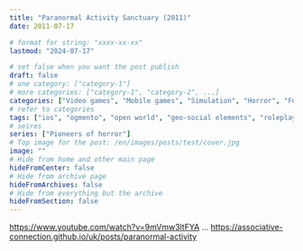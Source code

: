 ```yaml
---
title: "Paranormal Activity Sanctuary (2011)"
date: 2011-07-17

# format for string: "xxxx-xx-xx"
lastmod: "2024-07-17"

# set false when you want the post publish
draft: false
# one category: ["category-1"]
# more categories: ["category-1", "category-2", ...]
categories: ["Video games", "Mobile games", "Simulation", "Horror", "Found footage"]
# refer to categories
tags: ["ios", "ogmento", "open world", "geo-social elements", "roleplay", "supernatural", "mystic", "folklore", "urban legend", "foaf"]
# seires
series: ["Pioneers of horror"]
# Top image for the post: /en/images/posts/test/cover.jpg
image: ""
# Hide from home and other main page
hideFromCenter: false
# Hide from archive page
hideFromArchives: false
# Hide from everything but the archive
hideFromSection: false
---
```

https://www.youtube.com/watch?v=9mVmw3ltFYA
...
https://associative-connection.github.io/uk/posts/paranormal-activity
<!--more-->